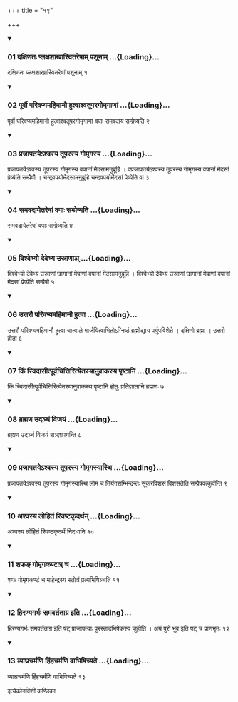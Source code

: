 +++
title = "१९"

+++

<div class="js_include" includetitle="true" newlevelforh1="3" unfilled="" url="/vedAH_yajuH/taittirIyam/sUtram/ApastambaH/shrautam/vishvAsa-prastutiH/20/19/01_daxiNataH_plaxashAkhAsvitareShAm_pashUnAm.md">
<details open><summary><h3>01 दक्षिणतः प्लक्षशाखास्वितरेषाम् पशूनाम् ...{Loading}...</h3></summary>

दक्षिणतः प्लक्षशाखास्वितरेषां पशूनाम् १
</details>
</div>


<div class="js_include" includetitle="true" newlevelforh1="3" unfilled="" url="/vedAH_yajuH/taittirIyam/sUtram/ApastambaH/shrautam/vishvAsa-prastutiH/20/19/02_pUrvau_parivapyamahimAnau_hutvAshvatUparagomRgANAM.md">
<details open><summary><h3>02 पूर्वौ परिवप्यमहिमानौ हुत्वाश्वतूपरगोमृगाणां ...{Loading}...</h3></summary>

पूर्वौ परिवप्यमहिमानौ हुत्वाश्वतूपरगोमृगाणां वपाः समवदाय सम्प्रेष्यति २
</details>
</div>


<div class="js_include" includetitle="true" newlevelforh1="3" unfilled="" url="/vedAH_yajuH/taittirIyam/sUtram/ApastambaH/shrautam/vishvAsa-prastutiH/20/19/03_prajApataye-shvasya_tUparasya_gomRgasya.md">
<details open><summary><h3>03 प्रजापतयेऽश्वस्य तूपरस्य गोमृगस्य ...{Loading}...</h3></summary>

प्रजापतयेऽश्वस्य तूपरस्य गोमृगस्य वपानां मेदसामनुब्रूहि । क्प्रजापतयेऽश्वस्य तूपरस्य गोमृगस्य वपानां मेदसां प्रेष्येति सम्प्रैषौ । चन्द्रवपयोर्मेदसामनुब्रूहि चन्द्रवपयोर्मेदसां प्रेष्येति वा ३
</details>
</div>


<div class="js_include" includetitle="true" newlevelforh1="3" unfilled="" url="/vedAH_yajuH/taittirIyam/sUtram/ApastambaH/shrautam/vishvAsa-prastutiH/20/19/04_samavadAyetareShAM_vapAH_sampreShyati.md">
<details open><summary><h3>04 समवदायेतरेषां वपाः सम्प्रेष्यति ...{Loading}...</h3></summary>

समवदायेतरेषां वपाः सम्प्रेष्यति ४
</details>
</div>


<div class="js_include" includetitle="true" newlevelforh1="3" unfilled="" url="/vedAH_yajuH/taittirIyam/sUtram/ApastambaH/shrautam/vishvAsa-prastutiH/20/19/05_vishvebhyo_devebhya_usrANA~n.md">
<details open><summary><h3>05 विश्वेभ्यो देवेभ्य उस्राणाञ् ...{Loading}...</h3></summary>

विश्वेभ्यो देवेभ्य उस्राणां छागानां मेषाणां वपानां मेदसामनुब्रूहि । विश्वेभ्यो देवेभ्य उस्राणां छागानां मेषाणां वपानां मेदसां प्रेष्येति सम्प्रैषौ ५
</details>
</div>


<div class="js_include" includetitle="true" newlevelforh1="3" unfilled="" url="/vedAH_yajuH/taittirIyam/sUtram/ApastambaH/shrautam/vishvAsa-prastutiH/20/19/06_uttarau_parivapyamahimAnau_hutvA.md">
<details open><summary><h3>06 उत्तरौ परिवप्यमहिमानौ हुत्वा ...{Loading}...</h3></summary>

उत्तरौ परिवप्यमहिमानौ हुत्वा चात्वाले मार्जयित्वाभितोऽग्निष्ठं ब्रह्मोद्याय पर्युपविशेते । दक्षिणो ब्रह्मा । उत्तरो होता ६
</details>
</div>


<div class="js_include" includetitle="true" newlevelforh1="3" unfilled="" url="/vedAH_yajuH/taittirIyam/sUtram/ApastambaH/shrautam/vishvAsa-prastutiH/20/19/07_kiM_svidAsItpUrvachittirityetasyAnuvAkasya_pRShTAni.md">
<details open><summary><h3>07 किं स्विदासीत्पूर्वचित्तिरित्येतस्यानुवाकस्य पृष्टानि ...{Loading}...</h3></summary>

किं स्विदासीत्पूर्वचित्तिरित्येतस्यानुवाकस्य पृष्टानि होतुः प्रतिज्ञातानि ब्रह्मणः ७
</details>
</div>


<div class="js_include" includetitle="true" newlevelforh1="3" unfilled="" url="/vedAH_yajuH/taittirIyam/sUtram/ApastambaH/shrautam/vishvAsa-prastutiH/20/19/08_brahmaNa_udanchaM_vijayaM.md">
<details open><summary><h3>08 ब्रह्मण उदञ्चं विजयं ...{Loading}...</h3></summary>

ब्रह्मण उदञ्चं विजयं सञ्ज्ञापयन्ति ८
</details>
</div>


<div class="js_include" includetitle="true" newlevelforh1="3" unfilled="" url="/vedAH_yajuH/taittirIyam/sUtram/ApastambaH/shrautam/vishvAsa-prastutiH/20/19/09_prajApataye-shvasya_tUparasya_gomRgasyAsthi.md">
<details open><summary><h3>09 प्रजापतयेऽश्वस्य तूपरस्य गोमृगस्यास्थि ...{Loading}...</h3></summary>

प्रजापतयेऽश्वस्य तूपरस्य गोमृगस्यास्थि लोम च तिर्यगसम्भिन्दन्तः सूकरविशसं विशसतेति सम्प्रैषवत्कुर्वन्ति ९
</details>
</div>


<div class="js_include" includetitle="true" newlevelforh1="3" unfilled="" url="/vedAH_yajuH/taittirIyam/sUtram/ApastambaH/shrautam/vishvAsa-prastutiH/20/19/10_ashvasya_lohitaM_sviShTakRdarthan.md">
<details open><summary><h3>10 अश्वस्य लोहितं स्विष्टकृदर्थन् ...{Loading}...</h3></summary>

अश्वस्य लोहितं स्विष्टकृदर्थं निदधाति १०
</details>
</div>


<div class="js_include" includetitle="true" newlevelforh1="3" unfilled="" url="/vedAH_yajuH/taittirIyam/sUtram/ApastambaH/shrautam/vishvAsa-prastutiH/20/19/11_shapha~N_gomRgakaNTa~n_cha.md">
<details open><summary><h3>11 शफङ् गोमृगकण्टञ् च ...{Loading}...</h3></summary>

शफं गोमृगकण्टं च माहेन्द्रस्य स्तोत्रं प्रत्यभिषिञ्चति ११
</details>
</div>


<div class="js_include" includetitle="true" newlevelforh1="3" unfilled="" url="/vedAH_yajuH/taittirIyam/sUtram/ApastambaH/shrautam/vishvAsa-prastutiH/20/19/12_hiraNyagarbhaH_samavartatAgra_iti.md">
<details open><summary><h3>12 हिरण्यगर्भः समवर्तताग्र इति ...{Loading}...</h3></summary>

हिरण्यगर्भः समवर्तताग्र इति षट् प्राजापत्याः पुरस्तादभिषेकस्य जुहोति । अयं पुरो भुव इति षट् च प्राणभृतः १२
</details>
</div>


<div class="js_include" includetitle="true" newlevelforh1="3" unfilled="" url="/vedAH_yajuH/taittirIyam/sUtram/ApastambaH/shrautam/vishvAsa-prastutiH/20/19/13_vyAghracharmaNi_hiMhacharmaNi_vAbhiShichyate.md">
<details open><summary><h3>13 व्याघ्रचर्मणि हिंहचर्मणि वाभिषिच्यते ...{Loading}...</h3></summary>

व्याघ्रचर्मणि हिंहचर्मणि वाभिषिच्यते १३
</details>
</div>



  
इत्येकोनविंशी कण्डिका 
